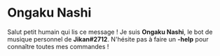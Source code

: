 # Ongaku Nashi
Salut petit humain qui lis ce message !
Je suis **Ongaku Nashi**, le bot de musique personnel de **Jikan#2712**.
N'hésite pas à faire un **-help** pour connaître toutes mes commandes !
